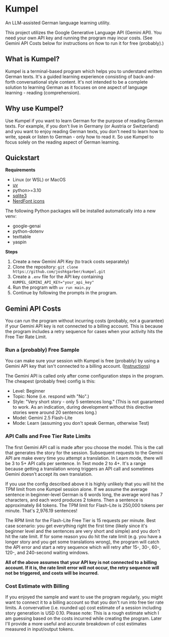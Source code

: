 # Kumpel

An LLM-assisted German language learning utility.

This project utilizes the Google Generative Language API (Gemini API). You need your own API key and running the program may incur costs. (See Gemini API Costs below for instructions on how to run it for free (probably).)

## What is Kumpel?

Kumpel is a terminal-based program which helps you to understand written German texts. It's a guided learning experience consisting of back-and-forth conversational style content. It's not intended to be a complete solution to learning German as it focuses on one aspect of language learning - reading (comprehension).

## Why use Kumpel?

Use Kumpel if you want to learn German for the purpose of reading German texts. For example, if you don't live in Germany (or Austria or Switzerland) and you want to enjoy reading German texts, you don't need to learn how to write, speak or listen to German - only how to read it. So use Kumpel to focus solely on the reading aspect of German learning.

## Quickstart

**Requirements**

- Linux (or WSL) or MacOS
- [uv](https://docs.astral.sh/uv/)
- python>=3.10
- [sqlite3](https://sqlite.org/index.html)
- [NerdFont icons](https://www.nerdfonts.com/font-downloads)

The following Python packages will be installed automatically into a new venv:

- google-genai
- python-dotenv
- texttable
- yaspin

**Steps**

1. Create a new Gemini API Key (to track costs separately)
2. Clone the repository: `git clone https://github.com/joshkgarber/kumpel.git`
3. Create a `.env` file for the API key containing `KUMPEL_GEMINI_API_KEY="your_api_key"`
4. Run the program with `uv run main.py`
5. Continue by following the prompts in the program.

## Gemini API Costs

You can run the program without incurring costs (probably, not a guarantee) if your Gemini API key is not connected to a billing account. This is because the program includes a retry sequence for cases when your activity hits the Free Tier Rate Limit.

### Run a (probably) Free Sample

You can make sure your session with Kumpel is free (probably) by using a Gemini API key that isn't connected to a billing account. ([Instructions](https://gemini.google.com/share/ce0701b3d1fb))

The Gemini API is called only after come configuration steps in the program. The cheapest (probably free) config is this:

- Level: Beginner
- Topic: None (i.e. respond with "No".)
- Style: "Very short story - only 5 sentences long." (This is not guaranteed to work. As an indication, during development without this directive stories were around 20 sentences long.)
- Model: Gemini 2.5 Flash-Lite
- Mode: Learn (assuming you don't speak German, otherwise Test)

### API Calls and Free Tier Rate Limits

The first Gemini API call is made after you choose the model. This is the call that generates the story for the session. Subsequent requests to the Gemini API are make every time you attempt a translation. In Learn mode, there will be 3 to 5+ API calls per sentence. In Test mode 2 to 4+. It's a range because getting a translation wrong triggers an API call and sometimes Gemini doesn't accept its own translation.

If you use the config described above it is highly unlikely that you will hit the TPM limit from one Kumpel session alone. If we assume the average sentence in beginner-level German is 6 words long, the average word has 7 characters, and each word produces 2 tokens. Then a sentence is approximately 84 tokens. The TPM limit for Flash-Lite is 250,000 tokens per minute. That's 2,976.19 sentences!

The RPM limit for the Flash-Lite Free Tier is 15 requests per minute. Best case scenario: you get everything right the first time (likely since it's beginner level and the sentences are very short and simple) and you don't hit the rate limit. If for some reason you do hit the rate limit (e.g. you have a longer story and you get some translations wrong), the program will catch the API error and start a retry sequence which will retry after 15-, 30-, 60-, 120-, and 240-second waiting windows.

**All of the above assumes that your API key is not connected to a billing account. If it is, the rate limit error will not occur, the retry sequence will not be triggered, and costs will be incurred.**

### Cost Estimate with Billing

If you enjoyed the sample and want to use the program regularly, you might want to connect it to a billing account so that you don't run into free tier rate limits. A convervative (i.e. rounded up) cost estimate of a session including story generation is USD 0.10. Please note: This is a rough estimate which I am guessing based on the costs incurred while creating the program. Later I'll provide a more useful and accurate breakdown of cost estimates measured in input/output tokens.
